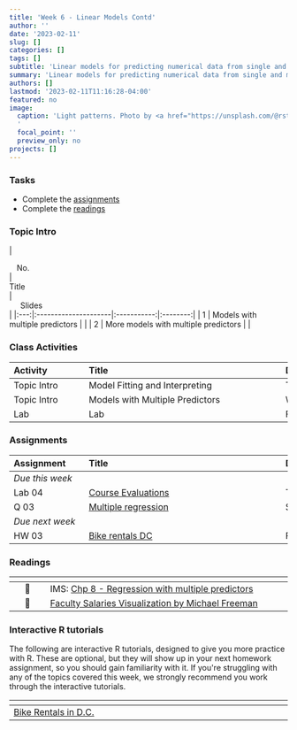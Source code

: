 ```yaml
---
title: 'Week 6 - Linear Models Contd'
author: ''
date: '2023-02-11'
slug: []
categories: []
tags: []
subtitle: 'Linear models for predicting numerical data from single and multiple variables :chart_with_upwards_trend:'  
summary: 'Linear models for predicting numerical data from single and multiple variables.'
authors: []
lastmod: '2023-02-11T11:16:28-04:00'
featured: no
image:
  caption: 'Light patterns. Photo by <a href="https://unsplash.com/@rstone_design?utm_source=unsplash&utm_medium=referral&utm_content=creditCopyText">Ryan Stone</a> on <a href="https://unsplash.com/s/photos/pattern-nature-linear?utm_source=unsplash&utm_medium=referral&utm_content=creditCopyText">Unsplash</a>
  '
  focal_point: ''
  preview_only: no
projects: []
---
```


### Tasks

- Complete the [assignments](/post/05-week/#assignments)
- Complete the [readings](/post/05-week/#readings)

### Topic Intro

| <div style="width:50px;text-align:center">No.</div> | <div style="width:250px;text-align:left">Title</div> | <div style="width:80px;text-align:center">Slides</div> |
|:---:|:---------------------|:-----------:|:--------:|
| 1 | Models with multiple predictors | [<span style='color: #4b5357;'><i class='fas fa-desktop fa-lg'></i></span>](https://laurielbaker.github.io/DCS-210/course-materials/slides/u4-d04-model-multiple-predictors/u4-d04-model-multiple-predictors.html) |
| 2 | More models with multiple predictors |  [<span style='color: #4b5357;'><i class='fas fa-desktop fa-lg'></i></span>](https://laurielbaker.github.io/DCS-210/course-materials/slides/u4-d05-more-model-multiple-predictors/u4-d05-more-model-multiple-predictors.html) |

### Class Activities

| <div style="width:120px;text-align:left">Activity</div> | <div style="width:340px;text-align:left">Title</div> | <div style="width:200px;text-align:left">Date</div> |
|:---|:---|:---|
| Topic Intro| Model Fitting and Interpreting | Tue, 13 Feb |
| Topic Intro | Models with Multiple Predictors | Wed, 14 Feb|
| Lab | Lab | Fri, 16 Feb|

### Assignments

| <div style="width:120px;text-align:left">Assignment</div> | <div style="width:340px;text-align:left">Title</div> | <div style="width:200px;text-align:left">Due</div> |
|:---|:---|:---|
| *Due this week* | | |
| Lab 04 | [Course Evaluations](https://laurielbaker.github.io/DCS-210/course-materials/lab-instructions/lab-10/lab-10-slr-course-evals.html) | Thu, 15 Feb 23:59 EST |
| Q 03 | [Multiple regression](https://laurie-the-student-baker.shinyapps.io/08-modeling-multiple/?_ga=2.118700233.1577573604.1636342271-2093147404.1629402165#section-lending-club) | Sun, 18 Feb 23:59 EST |
| *Due next week* | | | 
| HW 03 | [Bike rentals DC](https://laurielbaker.github.io/DCS-210/course-materials/hw-instructions/hw-07/hw-07-bike-rentals-dc.html) | Fri, 23 Feb 23:59 EST |


### Readings

| <div style="width:50px"></div>  | <div style="width:420px"></div>  |  <div style="width:200px"></div> |
|:---:|:---|:---:|
| :open_book: | IMS: [Chp 8 - Regression with multiple predictors](https://openintro-ims.netlify.app/model-mlr.html) | **Required** |
| :page_facing_up: | [Faculty Salaries Visualization by Michael Freeman](http://mfviz.com/hierarchical-models/) | **Optional** |


### Interactive R tutorials

The following are interactive R tutorials, designed to give you more practice with R. These are optional, but they will show up in your next homework assignment, so you should gain familiarity with it. If you're struggling with any of the topics covered this week, we strongly recommend you work through the interactive tutorials.

|  <div style="width:480px"></div>  |  <div style="width:200px"></div>  |
|:---|:---|
| [Bike Rentals in D.C.](https://minecr.shinyapps.io/dsbox-06-dcbikeshare/) | Related to HW 02 |
